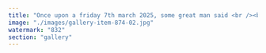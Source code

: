 ```yaml
---
title: "Once upon a friday 7th march 2025, some great man said <br /><br />“We have 400 million users in emerging markets,” Ardoino said. “We are basically selling the US debt outside the US … We are decentralizing the US debt as well, basically pushing for dollar hegemony. That’s how the US can maintain its dominance when it comes to its currency.”<br /><br />stables market cap is going to 100x AT LEAST<br /><br />le ticker is $ETH"
image: "./images/gallery-item-874-02.jpg"
watermark: "832"
section: "gallery"
---
```

